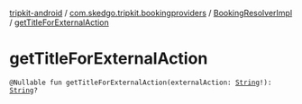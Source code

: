 [tripkit-android](../../index.md) / [com.skedgo.tripkit.bookingproviders](../index.md) / [BookingResolverImpl](index.md) / [getTitleForExternalAction](./get-title-for-external-action.md)

# getTitleForExternalAction

`@Nullable fun getTitleForExternalAction(externalAction: `[`String`](https://kotlinlang.org/api/latest/jvm/stdlib/kotlin/-string/index.html)`!): `[`String`](https://kotlinlang.org/api/latest/jvm/stdlib/kotlin/-string/index.html)`?`